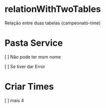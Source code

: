 # relationWithTwoTables

Relação entre duas tabelas (campeonato-time)

# Pasta Service

[ ] Não pode ter msm nome

[ ] Se tiver dar Error

# Criar Times

[ ] mais 4
